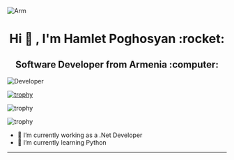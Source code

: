 ![Arm](https://github.com/madebybowtie/FlagKit/blob/master/Assets/PNG/AM@2x.png?raw=true)
<h1 accesskey="A"
      align="center"
      dir="ltr"
      itemprop="heading"
      lang="en-US"
      tabindex="2"
      title="Example heading">
 Hi 🤟 ,  I'm Hamlet Poghosyan   :rocket: </h1> 

<h2 accesskey="A"
      align="center"
      dir="ltr"
      itemprop="heading"
      lang="en-US"
      tabindex="2"
      title="Example heading">
 Software Developer from Armenia :computer:
 </h2> 

![Developer](https://github.com/abhisheknaiidu/abhisheknaiidu/raw/master/code.gif?raw=true)

[![trophy](https://github-profile-trophy.vercel.app/?username=HamletPoghosian)](https://github.com/ryo-ma/github-profile-trophy)

![trophy](https://github-readme-stats.vercel.app/api?username=HamletPoghosian&show_icons=true)

![trophy](https://github-readme-stats.vercel.app/api/top-langs?username=HamletPoghosian&show_icons=true&locale=en&layout=compact)

- 🔭 I’m currently working  as a .Net Developer 
- 🌱 I’m currently learning Python
__________
